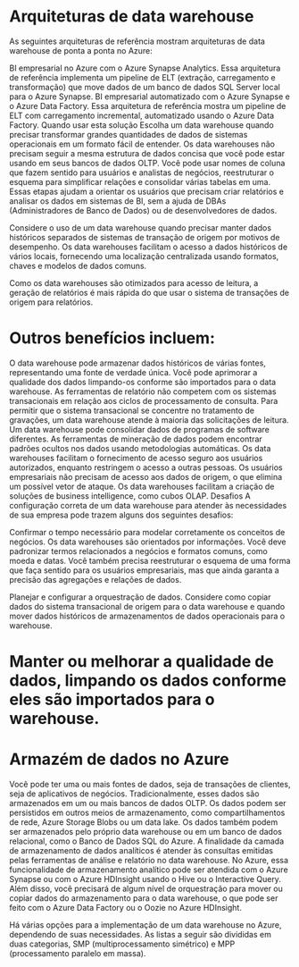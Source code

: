 # Arquiteturas de data warehouse
As seguintes arquiteturas de referência mostram arquiteturas de data warehouse de ponta a ponta no Azure:

BI empresarial no Azure com o Azure Synapse Analytics. Essa arquitetura de referência implementa um pipeline de ELT (extração, carregamento e transformação) que move dados de um banco de dados SQL Server local para o Azure Synapse.
BI empresarial automatizado com o Azure Synapse e o Azure Data Factory. Essa arquitetura de referência mostra um pipeline de ELT com carregamento incremental, automatizado usando o Azure Data Factory.
Quando usar esta solução
Escolha um data warehouse quando precisar transformar grandes quantidades de dados de sistemas operacionais em um formato fácil de entender. Os data warehouses não precisam seguir a mesma estrutura de dados concisa que você pode estar usando em seus bancos de dados OLTP. Você pode usar nomes de coluna que fazem sentido para usuários e analistas de negócios, reestruturar o esquema para simplificar relações e consolidar várias tabelas em uma. Essas etapas ajudam a orientar os usuários que precisam criar relatórios e analisar os dados em sistemas de BI, sem a ajuda de DBAs (Administradores de Banco de Dados) ou de desenvolvedores de dados.

Considere o uso de um data warehouse quando precisar manter dados históricos separados de sistemas de transação de origem por motivos de desempenho. Os data warehouses facilitam o acesso a dados históricos de vários locais, fornecendo uma localização centralizada usando formatos, chaves e modelos de dados comuns.

Como os data warehouses são otimizados para acesso de leitura, a geração de relatórios é mais rápida do que usar o sistema de transações de origem para relatórios.

# Outros benefícios incluem:

O data warehouse pode armazenar dados históricos de várias fontes, representando uma fonte de verdade única.
Você pode aprimorar a qualidade dos dados limpando-os conforme são importados para o data warehouse.
As ferramentas de relatório não competem com os sistemas transacionais em relação aos ciclos de processamento de consulta. Para permitir que o sistema transacional se concentre no tratamento de gravações, um data warehouse atende à maioria das solicitações de leitura.
Um data warehouse pode consolidar dados de programas de software diferentes.
As ferramentas de mineração de dados podem encontrar padrões ocultos nos dados usando metodologias automáticas.
Os data warehouses facilitam o fornecimento de acesso seguro aos usuários autorizados, enquanto restringem o acesso a outras pessoas. Os usuários empresariais não precisam de acesso aos dados de origem, o que elimina um possível vetor de ataque.
Os data warehouses facilitam a criação de soluções de business intelligence, como cubos OLAP.
Desafios
A configuração correta de um data warehouse para atender às necessidades de sua empresa pode trazem alguns dos seguintes desafios:

Confirmar o tempo necessário para modelar corretamente os conceitos de negócios. Os data warehouses são orientados por informações. Você deve padronizar termos relacionados a negócios e formatos comuns, como moeda e datas. Você também precisa reestruturar o esquema de uma forma que faça sentido para os usuários empresariais, mas que ainda garanta a precisão das agregações e relações de dados.

Planejar e configurar a orquestração de dados. Considere como copiar dados do sistema transacional de origem para o data warehouse e quando mover dados históricos de armazenamentos de dados operacionais para o warehouse.

# Manter ou melhorar a qualidade de dados, limpando os dados conforme eles são importados para o warehouse.

# Armazém de dados no Azure

Você pode ter uma ou mais fontes de dados, seja de transações de clientes, seja de aplicativos de negócios. Tradicionalmente, esses dados são armazenados em um ou mais bancos de dados OLTP. Os dados podem ser persistidos em outros meios de armazenamento, como compartilhamentos de rede, Azure Storage Blobs ou um data lake. Os dados também podem ser armazenados pelo próprio data warehouse ou em um banco de dados relacional, como o Banco de Dados SQL do Azure. A finalidade da camada de armazenamento de dados analíticos é atender às consultas emitidas pelas ferramentas de análise e relatório no data warehouse. No Azure, essa funcionalidade de armazenamento analítico pode ser atendida com o Azure Synapse ou com o Azure HDInsight usando o Hive ou o Interactive Query. Além disso, você precisará de algum nível de orquestração para mover ou copiar dados do armazenamento para o data warehouse, o que pode ser feito com o Azure Data Factory ou o Oozie no Azure HDInsight.

Há várias opções para a implementação de um data warehouse no Azure, dependendo de suas necessidades. As listas a seguir são divididas em duas categorias, SMP (multiprocessamento simétrico) e MPP (processamento paralelo em massa).
